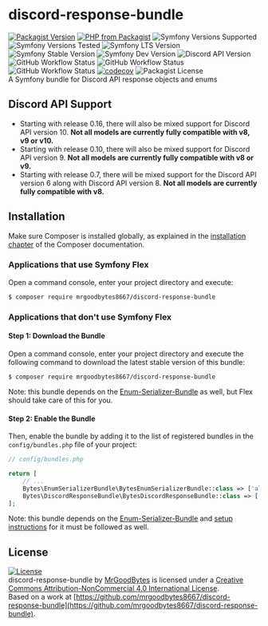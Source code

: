 # discord-response-bundle
[![Packagist Version](https://img.shields.io/packagist/v/mrgoodbytes8667/discord-response-bundle?logo=packagist&logoColor=FFF&style=flat)](https://packagist.org/packages/mrgoodbytes8667/discord-response-bundle)
[![PHP from Packagist](https://img.shields.io/packagist/php-v/mrgoodbytes8667/discord-response-bundle?logo=php&logoColor=FFF&style=flat)](https://packagist.org/packages/mrgoodbytes8667/discord-response-bundle)
![Symfony Versions Supported](https://img.shields.io/endpoint?url=https%3A%2F%2Fshields.mrgoodbytes.dev%2Fshield%2Fsymfony%2F%255E6.1&logoColor=FFF&style=flat)
![Symfony Versions Tested](https://img.shields.io/endpoint?url=https%3A%2F%2Fshields.mrgoodbytes.dev%2Fshield%2Fsymfony-test%2F%253E%253D6.1%2520%253C6.4&logoColor=FFF&style=flat)
![Symfony LTS Version](https://img.shields.io/endpoint?url=https%3A%2F%2Fshields.mrgoodbytes.dev%2Fshield%2Flts%2F%255E6.1&logoColor=FFF&style=flat)
![Symfony Stable Version](https://img.shields.io/endpoint?url=https%3A%2F%2Fshields.mrgoodbytes.dev%2Fshield%2Fstable%2F%255E6.1&logoColor=FFF&style=flat)
![Symfony Dev Version](https://img.shields.io/endpoint?url=https%3A%2F%2Fshields.mrgoodbytes.dev%2Fshield%2Fdev%2F%255E6.1&logoColor=FFF&style=flat)
![Discord API Version](https://img.shields.io/badge/discord-v6%20%7C%20v8%20%7C%20v9%20%7C%20v10-lightgrey?logo=discord&logoColor=FFF&style=flat)
![GitHub Workflow Status](https://img.shields.io/github/actions/workflow/status/mrgoodbytes8667/discord-response-bundle/release.yml?label=stable&logo=github&logoColor=FFF&style=flat)
![GitHub Workflow Status](https://img.shields.io/github/actions/workflow/status/mrgoodbytes8667/discord-response-bundle/run-tests.yml?logo=github&logoColor=FFF&style=flat)
![GitHub Workflow Status](https://img.shields.io/github/actions/workflow/status/mrgoodbytes8667/discord-response-bundle/run-tests-by-version.yml?logo=github&logoColor=FFF&style=flat)
[![codecov](https://img.shields.io/codecov/c/github/mrgoodbytes8667/discord-response-bundle/0.16?logo=codecov&logoColor=FFF&style=flat)](https://codecov.io/gh/mrgoodbytes8667/discord-response-bundle)
![Packagist License](https://img.shields.io/packagist/l/mrgoodbytes8667/discord-response-bundle?logo=creative-commons&logoColor=FFF&style=flat)  
A Symfony bundle for Discord API response objects and enums

## Discord API Support
* Starting with release 0.16, there will also be mixed support for Discord API version 10. **Not all models are currently fully compatible with v8, v9 or v10.**
* Starting with release 0.10, there will also be mixed support for Discord API version 9. **Not all models are currently fully compatible with v8 or v9.**
* Starting with release 0.7, there will be mixed support for the Discord API version 6 along with Discord API version 8. **Not all models are currently fully compatible with v8.**

## Installation

Make sure Composer is installed globally, as explained in the
[installation chapter](https://getcomposer.org/doc/00-intro.md)
of the Composer documentation.

### Applications that use Symfony Flex

Open a command console, enter your project directory and execute:

```console
$ composer require mrgoodbytes8667/discord-response-bundle
```

### Applications that don't use Symfony Flex

#### Step 1: Download the Bundle

Open a command console, enter your project directory and execute the
following command to download the latest stable version of this bundle:

```console
$ composer require mrgoodbytes8667/discord-response-bundle
```
Note: this bundle depends on the [Enum-Serializer-Bundle](https://github.com/mrgoodbytes8667/enum-serializer-bundle) as well, but Flex should take care of this for you.

#### Step 2: Enable the Bundle

Then, enable the bundle by adding it to the list of registered bundles
in the `config/bundles.php` file of your project:

```php
// config/bundles.php

return [
    // ...
    Bytes\EnumSerializerBundle\BytesEnumSerializerBundle::class => ['all' => true],
    Bytes\DiscordResponseBundle\BytesDiscordResponseBundle::class => ['all' => true],
];
```
Note: this bundle depends on the [Enum-Serializer-Bundle](https://github.com/mrgoodbytes8667/enum-serializer-bundle) and [setup instructions](https://github.com/mrgoodbytes8667/enum-serializer-bundle/blob/main/README.md#applications-that-dont-use-symfony-flex) for it must be followed as well.

## License
[![License](https://i.creativecommons.org/l/by-nc/4.0/88x31.png)]("http://creativecommons.org/licenses/by-nc/4.0/)  
discord-response-bundle by [MrGoodBytes](https://mrgoodbytes.dev) is licensed under a [Creative Commons Attribution-NonCommercial 4.0 International License](http://creativecommons.org/licenses/by-nc/4.0/).  
Based on a work at [https://github.com/mrgoodbytes8667/discord-response-bundle](https://github.com/mrgoodbytes8667/discord-response-bundle).
